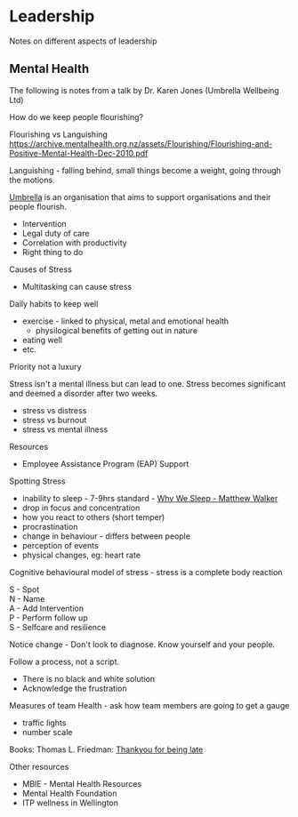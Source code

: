 # Leadership

Notes on different aspects of leadership

## Mental Health

The following is notes from a talk by Dr. Karen Jones (Umbrella Wellbeing Ltd)

How do we keep people flourishing?

Flourishing vs Languishing
https://archive.mentalhealth.org.nz/assets/Flourishing/Flourishing-and-Positive-Mental-Health-Dec-2010.pdf

Languishing - falling behind, small things become a weight, going through the motions.

[Umbrella](https://umbrella.org.nz/) is an organisation that aims to support organisations and their people flourish.
- Intervention
- Legal duty of care
- Correlation with productivity
- Right thing to do

Causes of Stress
- Multitasking can cause stress

Daily habits to keep well
- exercise - linked to physical, metal and emotional health
  - physilogical benefits of getting out in nature
- eating well
- etc.

Priority not a luxury

Stress isn't a mental illness but can lead to one. Stress becomes significant and deemed a disorder after two weeks.
- stress vs distress
- stress vs burnout
- stress vs mental illness

Resources
 - Employee Assistance Program (EAP) Support

Spotting Stress
 - inability to sleep - 7-9hrs standard - [Why We Sleep - Matthew Walker](https://www.amazon.com/Why-We-Sleep-Unlocking-Dreams/dp/1501144316)
 - drop in focus and concentration
 - how you react to others (short temper)
 - procrastination
 - change in behaviour - differs between people
 - perception of events
 - physical changes, eg: heart rate

Cognitive behavioural model of stress - stress is a complete body reaction

S - Spot  
N - Name  
A - Add Intervention  
P - Perform follow up  
S - Selfcare and resilience  

Notice change - Don't look to diagnose. Know yourself and your people.

Follow a process, not a script.
- There is no black and white solution
- Acknowledge the frustration

Measures of team Health - ask how team members are going to get a gauge
- traffic lights
- number scale

Books:
Thomas L. Friedman: [Thankyou for being late](https://www.amazon.com/Thank-You-Being-Late-Accelerations/dp/0374273537)

Other resources
- MBIE - Mental Health Resources
- Mental Health Foundation
- ITP wellness in Wellington
